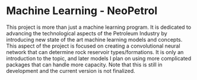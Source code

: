 # Machine Learning - NeoPetrol
This project is more than just a machine learning program. It is dedicated to advancing the technological aspects of the Petroleum Industry by introducing new state of the art machine learning models and concepts. This aspect of the project is focused on creating a convolutional neural network that can determine rock reservoir types/formations. It is only an introduction to the topic, and later models I plan on using more complicated packages that can handle more capacity. Note that this is still in development and the current version is not finalized.
